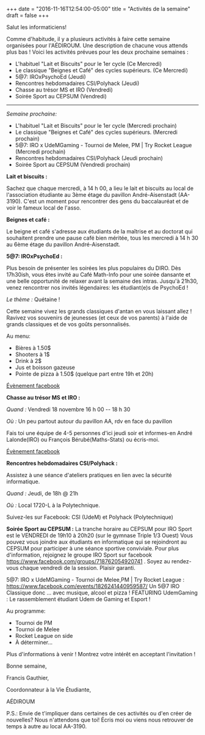 +++
date = "2016-11-16T12:54:00-05:00"
title = "Activités de la semaine"
draft = false
+++

Salut les informaticiens!

Comme d'habitude, il y a plusieurs activités à faire cette semaine organisées pour l'AÉDIROUM.
Une description de chacune vous attends plus bas !
Voici les activités prévues pour les deux prochaine semaines :

* L'habituel "Lait et Biscuits" pour le 1er cycle (Ce Mercredi)
* Le classique "Beignes et Café" des cycles supérieurs. (Ce Mercredi)
* 5@7: IROxPsychoEd (Jeudi)
* Rencontres hebdomadaires CSI/Polyhack (Jeudi) 
* Chasse au trésor MS et IRO (Vendredi)
* Soirée Sport au CEPSUM (Vendredi)

---

*Semaine prochaine:*

* L'habituel "Lait et Biscuits" pour le 1er cycle (Mercredi prochain)
* Le classique "Beignes et Café" des cycles supérieurs. (Mercredi prochain)
* 5@7: IRO x UdeMGaming - Tournoi de Melee, PM | Try Rocket League (Mercredi prochain)
* Rencontres hebdomadaires CSI/Polyhack (Jeudi prochain)
* Soirée Sport au CEPSUM (Vendredi prochain)

**Lait et biscuits :**

Sachez que chaque mercredi, à 14 h 00, a lieu le lait et biscuits au local de l'association étudiante au 3ème étage du pavillon André-Aisenstadt (AA-3190).
C'est un moment pour rencontrer des gens du baccalauréat et de voir le fameux local de l'asso.

**Beignes et café :**

Le beigne et café s'adresse aux étudiants de la maîtrise et au doctorat qui souhaitent prendre une pause café bien méritée, tous les mercredi à 14 h 30 au 6ème étage du pavillon André-Aisenstadt.

**5@7: IROxPsychoEd :**

Plus besoin de présenter les soirées les plus populaires du DIRO.
Dès 17h30ish, vous êtes invité au Café Math-Info pour une soirée dansante et une belle opportunité de relaxer avant la semaine des intras.
Jusqu'à 21h30, venez rencontrer nos invités légendaires: les étudiant(e)s de PsychoEd !

*Le thème :* Quétaine !

Cette semaine vivez les grands classiques d'antan en vous laissant allez !
Ravivez vos souvenirs de jeunesses (et ceux de vos parents) à l'aide de grands classiques et de vos goûts personnalisés.

Au menu:

* Bières à 1.50$
* Shooters à 1$
* Drink à 2$
* Jus et boisson gazeuse
* Pointe de pizza à 1.50$ (quelque part entre 19h et 20h)

[Évènement facebook](//fb.com/events/800927680045127)

**Chasse au trésor MS et IRO :**

*Quand :* Vendredi 18 novembre 16 h 00 -- 18 h 30

*Où :* Un peu partout autour du pavillon AA, rdv en face du pavillon

Fais toi une équipe de 4-5 personnes d'ici jeudi soir et informes-en André Lalonde(IRO) ou François Bérubé(Maths-Stats) ou écris-moi.

[Évènement facebook](//fb.com/events/639959089498675)

**Rencontres hebdomadaires CSI/Polyhack :**

Assistez à une séance d'ateliers pratiques en lien avec la sécurité informatique.

*Quand :* Jeudi, de 18h @ 21h

*Où :* Local 1720-L à la Polytechnique.

Suivez-les sur Facebook: CSI (UdeM) et Polyhack (Polytechnique)


**Soirée Sport au CEPSUM :**
La tranche horaire au CEPSUM pour IRO Sport est le VENDREDI de 19h10 à 20h20 (sur le gymnase Triple 1/3 Ouest)
Vous pouvez vous joindre aux étudiants en informatique qui se rejoindront au CEPSUM pour participer à une séance sportive conviviale. Pour plus d'information, rejoignez le groupe IRO Sport sur facebook  https://www.facebook.com/groups/718762054920741 .
Soyez au rendez-vous chaque vendredi de la session. Plaisir garanti.

5@7: IRO x UdeMGaming - Tournoi de Melee,PM | Try Rocket League :
https://www.facebook.com/events/1826241440959587/ 
Un 5@7 IRO Classique donc ... avec musique, alcool et pizza !
FEATURING
UdemGaming : Le rassemblement étudiant Udem de Gaming et Esport !

Au programme:

* Tournoi de PM
* Tournoi de Melee
* Rocket League on side
* À déterminer...

Plus d'informations à venir ! Montrez votre intérêt en acceptant l'invitation ! 

Bonne semaine,

Francis Gauthier,

Coordonnateur à la Vie Étudiante,

AÉDIROUM

P.S.: Envie de t'impliquer dans certaines de ces activités ou d'en créer de nouvelles?
Nous n'attendons que toi!
Écris moi ou viens nous retrouver de temps à autre au local AA-3190.
